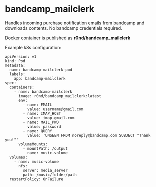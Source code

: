 # bandcamp_mailclerk

Handles incoming purchase notification emails from bandcamp and downloads contents. No bandcamp credentials required.

Docker container is published as **r0nd/bandcamp_mailclerk**

Example k8s configuration:

```
apiVersion: v1
kind: Pod
metadata:
  name: bandcamp-mailclerk-pod
  labels:
    app: bandcamp-mailclerk
spec:
  containers:
    - name: bandcamp-mailclerk
      image: r0nd/bandcamp_mailclerk:latest
      env:
        - name: EMAIL
          value: username@gmail.com
        - name: IMAP_HOST
          value: imap.gmail.com
        - name: MAIL_PWD
          value: password
        - name: QUERY
          value: 'UNSEEN FROM noreply@bandcamp.com SUBJECT "Thank you!"'
      volumeMounts:
        - mountPath: /output
          name: music-volume
  volumes:
    - name: music-volume
      nfs:
        server: media_server
        path: /music/folder/path
  restartPolicy: OnFailure
```
